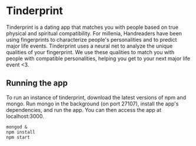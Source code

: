 Tinderprint
===========

Tinderprint is a dating app that matches you with people based
on true physical and spiritual compatibility.  For millenia,
Handreaders have been using fingerprints to characterize people's
personalities and to predict major life events.  Tinderprint uses
a neural net to analyze the unique qualities of your fingerprint.
We use these qualities to match you with people with compatible
personalities, helping you get to your next major life event <3.

## Running the app

To run an instance of tinderprint, download the latest versions of npm
and mongo.  Run mongo in the background (on port 27107), install the
app's dependencies, and run the app.  You can then access the app at
localhost:3000.

```
mongod &
npm install
npm start
```

